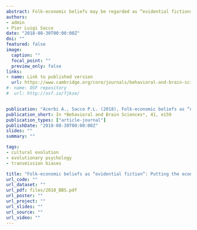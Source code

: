 ```yaml
---
abstract: Folk-economic beliefs may be regarded as “evidential fictions” that exploit the natural tendency of human cognition to organize itself in narrative form. Narrative counter-arguments are likely more effective than logical debunking. The challenge is to convey sound economic reasoning in narratively conspicuous forms – an opportunity for economics to rethink its role and agency in public discourse, in the spirit of its old classics.
authors:
- admin
- Pier Luigi Sacco
date: "2018-08-30T00:00:00Z"
doi: ""
featured: false
image:
  caption: ""
  focal_point: ""
  preview_only: false
links:
- name: Link to published version
  url: https://www.cambridge.org/core/journals/behavioral-and-brain-sciences/article/folkeconomic-beliefs-as-evidential-fiction-putting-the-economic-public-discourse-back-on-track/B72EBCDF4C603395C9175E5265FF7E8C
#- name: OSF repository
#  url: http://osf.io/fjkze/


publication: "Acerbi A., Sacco P.L. (2018), Folk-economic beliefs as “evidential fiction”: Putting the economic public discourse back on track (Commentary on Boyer & Petersen), *Behavioral and Brain Sciences*, 41, e159"
publication_short: In *Behavioral and Brain Sciences*, 41, e159
publication_types: ["article-journal"]
publishDate: "2018-08-30T00:00:00Z"
slides: ""
summary: ""

tags:
- cultural evolution
- evolutionary psychology
- transmission biases

title: "Folk-economic beliefs as “evidential fiction”: Putting the economic public discourse back on track"
url_code: ""
url_dataset: ""
url_pdf: files/2018_BBS.pdf
url_poster: ""
url_project: ""
url_slides: ""
url_source: ""
url_video: ""
---
```

